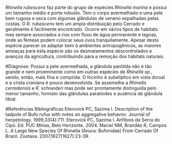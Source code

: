 ﻿*Rhinella rubescens* faz parte do grupo de espécies *Rhinella marina* e possui um tamanho médio e porte robusto. Tem o corpo avermelhado e uma pele bem rugosa e seca com algumas glândulas de veneno espalhadas pelas costas. O *R. rubescens* tem um ampla distribuição pelo Cerrado e geralmente é facilmente encontrado. Ocorre em vários tipos de habitats mas sempre associados a rios com fluxo de água permanente e lagoas, onde as fêmeas podem colocar seus ovos tranquilamente.
Apesar desta espécie parecer se adaptar bem à ambientes antropogênicos, as maiores ameaças para esta espécie são os desmatamentos descontrolados e avanços da agricultura, contribuindo para a remoção dos hábitats naturais.


#Diagnose:
Possui a pele avermelhada, a glândula parótida não é tão grande e nem proeminente como em outras espécies de *Rhinella sp.*, sendo, então, mais fina e comprida. O focinho é subelíptico em vista dorsal e a crista craniana é pouco desenvolvida. Se assemelha a *Rhinella cerradensis* e *R. schneideri* mas pode ser prontamente distinguida pelo menor tamanho, formato das glândulas paratóides e ausência de glândula tibial.


#Referências Bibliográficas
Eterovick PC, Sazima I. Description of the tadpole of Bufo rufus with notes on aggregative behavior. Journal of herpetology. 1999,33(4):711.
​Eterovick PC, Sazima I. Anfíbios da Serra do Cipó. Ed. PUC Minas, Belo Horizonte. 2004.
Maciel NM, Brandão R, Campos L. A Large New Species Of Rhinella (Anura: Bufonidae) From Cerrado Of Brazil. Zootaxa. 2007,1627(1627):23-39.